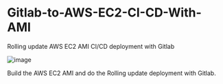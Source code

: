 # Gitlab-to-AWS-EC2-CI-CD-With-AMI
Rolling update AWS EC2 AMI CI/CD deployment with Gitlab 

![image](https://user-images.githubusercontent.com/15871000/224123747-732c80b9-5455-4725-bdc4-936d8227c2e6.png)


Build the AWS EC2 AMI and do the Rolling update deployment with Gitlab.
